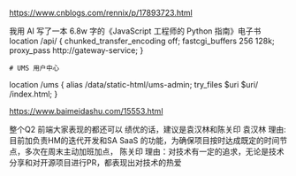 https://www.cnblogs.com/rennix/p/17893723.html

我用 AI 写了一本 6.8w 字的《JavaScript 工程师的 Python 指南》电子书
location /api/ {
        chunked_transfer_encoding off;
        fastcgi_buffers 256 128k;
        proxy_pass http://gateway-service;
    }
    
    
    # UMS 用户中心
   location /ums {
       alias /data/static-html/ums-admin;
       try_files $uri $uri/ /index.html;
   }


https://www.baimeidashu.com/15553.html

整个Q2 前端大家表现的都还可以
绩优的话，建议是袁汉林和陈关印
袁汉林 理由:  目前加负责HM的迭代开发和SA SaaS 的功能，为确保项目按时达成既定的时间节点，多次在周末主动加班加点，
陈关印 理由：对技术有一定的追求，无论是技术分享和对开源项目进行PR，都表现出对技术的热爱

